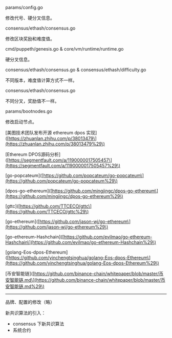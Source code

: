 params/config.go

修改代号、硬分叉信息。

consensus/ethash/consensus.go

修改区块奖励和难度值。

cmd/puppeth/genesis.go & core/vm/runtime/runtime.go

硬分叉信息。

consensus/ethash/consensus.go & consensus/ethash/difficulty.go

不同版本，难度值计算方式不一样。

consensus/ethash/consensus.go

不同分叉，奖励值不一样。

params/bootnodes.go

修改启动节点。

\[美图技术团队发布开源 ethereum dpos 实现\]\([https://zhuanlan.zhihu.com/p/38013479\](https://zhuanlan.zhihu.com/p/38013479%29\)

\[Ethereum DPOS源码分析\]\([https://segmentfault.com/a/1190000017505457\](https://segmentfault.com/a/1190000017505457%29\)

\[go-popcateum\]\([https://github.com/popcateum/go-popcateum\](https://github.com/popcateum/go-popcateum%29\)

\[dpos-go-ethereum\]\([https://github.com/mingjingc/dpos-go-ethereum\](https://github.com/mingjingc/dpos-go-ethereum%29\)

\[gttc\]\([https://github.com/TTCECO/gttc\](https://github.com/TTCECO/gttc%29\)

\[go-ethereum\]\([https://github.com/jason-wj/go-ethereum\](https://github.com/jason-wj/go-ethereum%29\)

\[go-ethereum-Hashchain\]\([https://github.com/evilmao/go-ethereum-Hashchain\](https://github.com/evilmao/go-ethereum-Hashchain%29\)

\[golang-Eos-dpos-Ethereum\]\([https://github.com/yinchengtsinghua/golang-Eos-dpos-Ethereum\](https://github.com/yinchengtsinghua/golang-Eos-dpos-Ethereum%29\)

\[币安智能链\]\([https://github.com/binance-chain/whitepaper/blob/master/币安智能链.md\](https://github.com/binance-chain/whitepaper/blob/master/币安智能链.md%29\)

---

品牌、配置的修改（略）

新共识算法的引入：

* consensus 下新共识算法
* 系统合约



